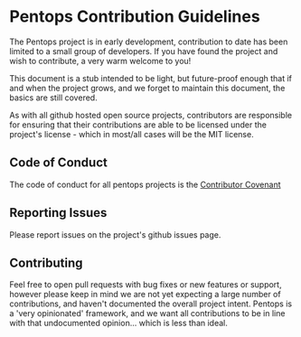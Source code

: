 Pentops Contribution Guidelines
===============================

The Pentops project is in early development, contribution to date has been
limited to a small group of developers. If you have found the project and wish
to contribute, a very warm welcome to you! 

This document is a stub intended to be light, but future-proof enough that if
and when the project grows, and we forget to maintain this document, the
basics are still covered.

As with all github hosted open source projects, contributors are responsible for
ensuring that their contributions are able to be licensed under the project's
license - which in most/all cases will be the MIT license.

## Code of Conduct

The code of conduct for all pentops projects is the [Contributor
Covenant](https://www.contributor-covenant.org/)

## Reporting Issues

Please report issues on the project's github issues page.

## Contributing

Feel free to open pull requests with bug fixes or new features or support,
however please keep in mind we are not yet expecting a large number of
contributions, and haven't documented the overall project intent. Pentops is a
'very opinionated' framework, and we want all contributions to be in line with
that undocumented opinion... which is less than ideal.


